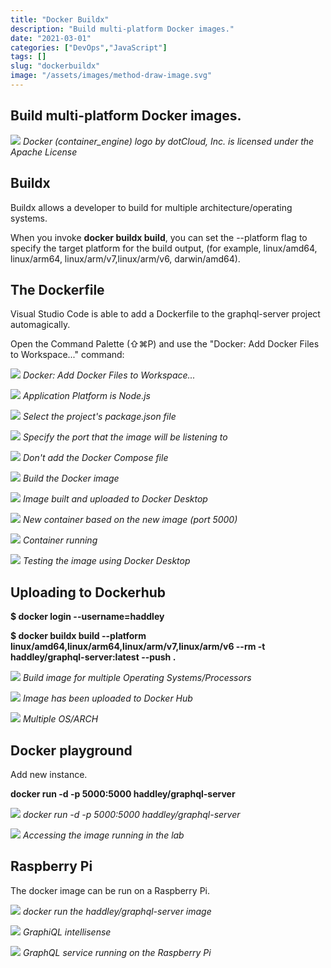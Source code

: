 ```yaml
---
title: "Docker Buildx"
description: "Build multi-platform Docker images."
date: "2021-03-01"
categories: ["DevOps","JavaScript"]
tags: []
slug: "dockerbuildx"
image: "/assets/images/method-draw-image.svg"
---
```


## Build multi-platform Docker images.

![](/assets/images/dockerbuildx/docker-container-engine-logo.svg)
*Docker (container_engine) logo by dotCloud, Inc. is licensed under the Apache License*


## Buildx

Buildx allows a developer to build for multiple architecture/operating systems.

When you invoke **docker buildx build**, you can set the --platform flag to specify the target platform for the build output, (for example, linux/amd64, linux/arm64, linux/arm/v7,linux/arm/v6, darwin/amd64).


## The Dockerfile

Visual Studio Code is able to add a Dockerfile to the graphql-server project automagically.

Open the Command Palette (⇧⌘P) and use the "Docker: Add Docker Files to Workspace..." command:

![](/assets/images/dockerbuildx/screen-shot-2021-03-03-at-7.32.18-am-1536x944.png)
*Docker: Add Docker Files to Workspace...*

![](/assets/images/dockerbuildx/screen-shot-2021-03-03-at-7.32.36-am-1536x935.png)
*Application Platform is Node.js*

![](/assets/images/dockerbuildx/screen-shot-2021-03-03-at-7.32.53-am-1536x940.png)
*Select the project's package.json file*

![](/assets/images/dockerbuildx/screen-shot-2021-03-03-at-7.33.15-am-1536x940.png)
*Specify the port that the image will be listening to*

![](/assets/images/dockerbuildx/screen-shot-2021-03-03-at-7.33.38-am-1536x941.png)
*Don't add the Docker Compose file*

![](/assets/images/dockerbuildx/screen-shot-2021-03-03-at-7.34.54-am-1536x995.png)
*Build the Docker image*

![](/assets/images/dockerbuildx/screen-shot-2021-03-03-at-7.35.27-am-1536x992.png)
*Image built and uploaded to Docker Desktop*

![](/assets/images/dockerbuildx/screen-shot-2021-03-03-at-7.38.12-am-1536x883.png)
*New container based on the new image (port 5000)*

![](/assets/images/dockerbuildx/screen-shot-2021-03-03-at-7.38.28-am-1066x242.png)
*Container running*

![](/assets/images/dockerbuildx/screen-shot-2021-03-03-at-7.40.18-am-1536x833.png)
*Testing the image using Docker Desktop*


## Uploading to Dockerhub

**$ docker login --username=haddley**

**$ docker buildx build --platform linux/amd64,linux/arm64,linux/arm/v7,linux/arm/v6 --rm -t haddley/graphql-server:latest --push .**

![](/assets/images/dockerbuildx/screen-shot-2021-03-03-at-7.48.59-am-1536x990.png)
*Build image for multiple Operating Systems/Processors*

![](/assets/images/dockerbuildx/screen-shot-2021-03-03-at-7.51.16-am-1536x835.png)
*Image has been uploaded to Docker Hub*

![](/assets/images/dockerbuildx/screen-shot-2021-03-03-at-8.06.23-am-1536x824.png)
*Multiple OS/ARCH*


## Docker playground

Add new instance.

**docker run -d -p 5000:5000 haddley/graphql-server**

![](/assets/images/dockerbuildx/screen-shot-2021-03-03-at-7.58.19-am-1536x826.png)
*docker run -d -p 5000:5000 haddley/graphql-server*

![](/assets/images/dockerbuildx/screen-shot-2021-03-03-at-8.05.03-am-1536x827.png)
*Accessing the image running in the lab*


## Raspberry Pi

The docker image can be run on a Raspberry Pi.

![](/assets/images/dockerbuildx/screen-shot-2021-03-13-at-3.32.48-pm-1138x742.png)
*docker run the haddley/graphql-server image*

![](/assets/images/dockerbuildx/screen-shot-2021-03-13-at-3.35.52-pm-1636x1166.png)
*GraphiQL intellisense*

![](/assets/images/dockerbuildx/screen-shot-2021-03-13-at-3.36.12-pm-1638x1172.png)
*GraphQL service running on the Raspberry Pi*